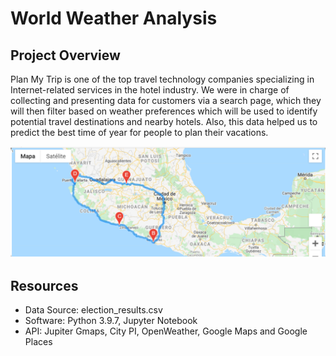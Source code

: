 # World Weather Analysis

## Project Overview

Plan My Trip is one of the top travel technology companies specializing in Internet-related services in the hotel industry. 
We were in charge of collecting and presenting data for customers via a search page, which they will then filter based on weather preferences which will be used to identify potential travel destinations and nearby hotels. Also, this data helped us to predict the best time of year for people to plan their vacations.

<img src="Vacation_Itinerary/WeatherPy_travel_map.PNG" />

## Resources

  - Data Source: election_results.csv
  - Software: Python 3.9.7, Jupyter Notebook
  - API: Jupiter Gmaps, City PI, OpenWeather, Google Maps and Google Places
